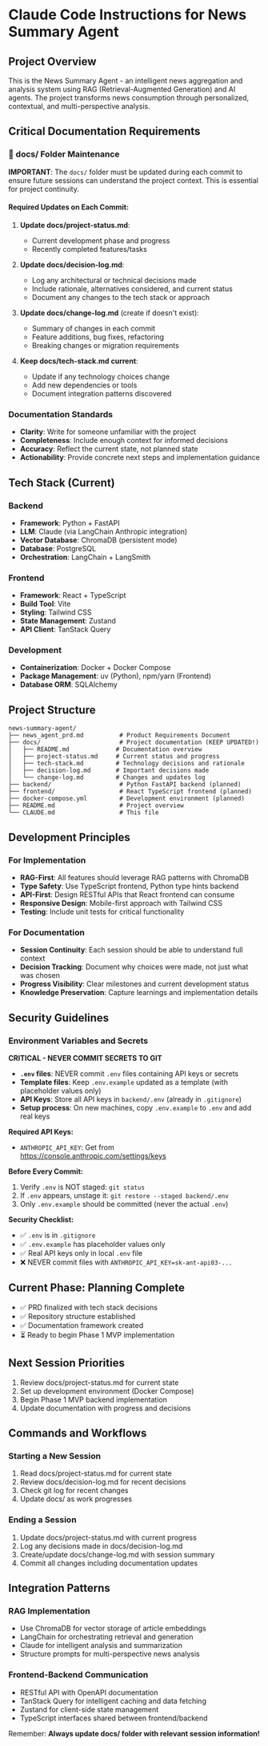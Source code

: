 # Claude Code Instructions for News Summary Agent

## Project Overview
This is the News Summary Agent - an intelligent news aggregation and analysis system using RAG (Retrieval-Augmented Generation) and AI agents. The project transforms news consumption through personalized, contextual, and multi-perspective analysis.

## Critical Documentation Requirements

### 📁 docs/ Folder Maintenance
**IMPORTANT**: The `docs/` folder must be updated during each commit to ensure future sessions can understand the project context. This is essential for project continuity.

#### Required Updates on Each Commit:
1. **Update docs/project-status.md**:
   - Current development phase and progress
   - Recently completed features/tasks

2. **Update docs/decision-log.md**:
   - Log any architectural or technical decisions made
   - Include rationale, alternatives considered, and current status
   - Document any changes to the tech stack or approach

3. **Update docs/change-log.md** (create if doesn't exist):
   - Summary of changes in each commit
   - Feature additions, bug fixes, refactoring
   - Breaking changes or migration requirements

4. **Keep docs/tech-stack.md current**:
   - Update if any technology choices change
   - Add new dependencies or tools
   - Document integration patterns discovered

### Documentation Standards
- **Clarity**: Write for someone unfamiliar with the project
- **Completeness**: Include enough context for informed decisions
- **Accuracy**: Reflect the current state, not planned state
- **Actionability**: Provide concrete next steps and implementation guidance

## Tech Stack (Current)

### Backend
- **Framework**: Python + FastAPI
- **LLM**: Claude (via LangChain Anthropic integration)
- **Vector Database**: ChromaDB (persistent mode)
- **Database**: PostgreSQL
- **Orchestration**: LangChain + LangSmith

### Frontend
- **Framework**: React + TypeScript
- **Build Tool**: Vite
- **Styling**: Tailwind CSS
- **State Management**: Zustand
- **API Client**: TanStack Query

### Development
- **Containerization**: Docker + Docker Compose
- **Package Management**: uv (Python), npm/yarn (Frontend)
- **Database ORM**: SQLAlchemy

## Project Structure
```
news-summary-agent/
├── news_agent_prd.md          # Product Requirements Document
├── docs/                      # Project documentation (KEEP UPDATED!)
│   ├── README.md             # Documentation overview
│   ├── project-status.md     # Current status and progress
│   ├── tech-stack.md         # Technology decisions and rationale
│   ├── decision-log.md       # Important decisions made
│   └── change-log.md         # Changes and updates log
├── backend/                   # Python FastAPI backend (planned)
├── frontend/                  # React TypeScript frontend (planned)
├── docker-compose.yml         # Development environment (planned)
├── README.md                  # Project overview
└── CLAUDE.md                  # This file
```

## Development Principles

### For Implementation
- **RAG-First**: All features should leverage RAG patterns with ChromaDB
- **Type Safety**: Use TypeScript frontend, Python type hints backend
- **API-First**: Design RESTful APIs that React frontend can consume
- **Responsive Design**: Mobile-first approach with Tailwind CSS
- **Testing**: Include unit tests for critical functionality

### For Documentation
- **Session Continuity**: Each session should be able to understand full context
- **Decision Tracking**: Document why choices were made, not just what was chosen
- **Progress Visibility**: Clear milestones and current development status
- **Knowledge Preservation**: Capture learnings and implementation details

## Security Guidelines

### Environment Variables and Secrets
**CRITICAL - NEVER COMMIT SECRETS TO GIT**

- **`.env` files**: NEVER commit `.env` files containing API keys or secrets
- **Template files**: Keep `.env.example` updated as a template (with placeholder values only)
- **API Keys**: Store all API keys in `backend/.env` (already in `.gitignore`)
- **Setup process**: On new machines, copy `.env.example` to `.env` and add real keys

**Required API Keys:**
- `ANTHROPIC_API_KEY`: Get from https://console.anthropic.com/settings/keys

**Before Every Commit:**
1. Verify `.env` is NOT staged: `git status`
2. If `.env` appears, unstage it: `git restore --staged backend/.env`
3. Only `.env.example` should be committed (never the actual `.env`)

**Security Checklist:**
- ✅ `.env` is in `.gitignore`
- ✅ `.env.example` has placeholder values only
- ✅ Real API keys only in local `.env` file
- ❌ NEVER commit files with `ANTHROPIC_API_KEY=sk-ant-api03-...`

## Current Phase: Planning Complete
- ✅ PRD finalized with tech stack decisions
- ✅ Repository structure established
- ✅ Documentation framework created
- ⏳ Ready to begin Phase 1 MVP implementation

## Next Session Priorities
1. Review docs/project-status.md for current state
2. Set up development environment (Docker Compose)
3. Begin Phase 1 MVP backend implementation
4. Update documentation with progress and decisions

## Commands and Workflows

### Starting a New Session
1. Read docs/project-status.md for current state
2. Review docs/decision-log.md for recent decisions
3. Check git log for recent changes
4. Update docs/ as work progresses

### Ending a Session
1. Update docs/project-status.md with current progress
2. Log any decisions made in docs/decision-log.md
3. Create/update docs/change-log.md with session summary
4. Commit all changes including documentation updates

## Integration Patterns

### RAG Implementation
- Use ChromaDB for vector storage of article embeddings
- LangChain for orchestrating retrieval and generation
- Claude for intelligent analysis and summarization
- Structure prompts for multi-perspective news analysis

### Frontend-Backend Communication
- RESTful API with OpenAPI documentation
- TanStack Query for intelligent caching and data fetching
- Zustand for client-side state management
- TypeScript interfaces shared between frontend/backend

Remember: **Always update docs/ folder with relevant session information!**